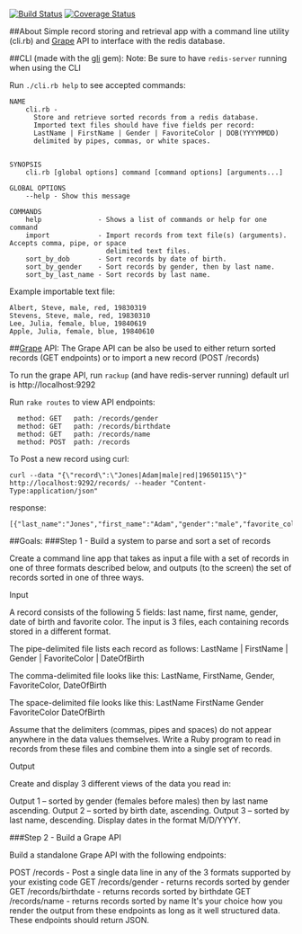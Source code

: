 [![Build Status](https://travis-ci.org/ttriggs/grape-api-practice.svg?branch=master)](https://travis-ci.org/ttriggs/grape-api-practice) [![Coverage Status](https://coveralls.io/repos/ttriggs/grape-api-practice/badge.svg)](https://coveralls.io/r/ttriggs/grape-api-practice)

##About
Simple record storing and retrieval app with a command line utility (cli.rb) and [Grape](https://github.com/intridea/grape) API to interface with the redis database.

##CLI (made with the [gli](https://github.com/davetron5000/gli) gem):
Note: Be sure to have ```redis-server``` running when using the CLI

Run ```./cli.rb help``` to see accepted commands:
```
NAME
    cli.rb -
      Store and retrieve sorted records from a redis database.
      Imported text files should have five fields per record:
      LastName | FirstName | Gender | FavoriteColor | DOB(YYYYMMDD)
      delimited by pipes, commas, or white spaces.


SYNOPSIS
    cli.rb [global options] command [command options] [arguments...]

GLOBAL OPTIONS
    --help - Show this message

COMMANDS
    help              - Shows a list of commands or help for one command
    import            - Import records from text file(s) (arguments). Accepts comma, pipe, or space
                        delimited text files.
    sort_by_dob       - Sort records by date of birth.
    sort_by_gender    - Sort records by gender, then by last name.
    sort_by_last_name - Sort records by last name.
```

Example importable text file:
```
Albert, Steve, male, red, 19830319
Stevens, Steve, male, red, 19830310
Lee, Julia, female, blue, 19840619
Apple, Julia, female, blue, 19840610
```

##[Grape](https://github.com/intridea/grape) API:
The Grape API can be also be used to either return sorted records (GET endpoints) or to import a new record (POST /records)

To run the grape API, run ```rackup``` (and have redis-server running)
default url is http://localhost:9292

Run ```rake routes``` to view API endpoints:
```
  method: GET   path: /records/gender
  method: GET   path: /records/birthdate
  method: GET   path: /records/name
  method: POST  path: /records
```

To Post a new record using curl:
```
curl --data "{\"record\":\"Jones|Adam|male|red|19650115\"}" http://localhost:9292/records/ --header "Content-Type:application/json"
```
response:
```
[{"last_name":"Jones","first_name":"Adam","gender":"male","favorite_color":"red","display_dob":"1/15/1965"}]%
```

##Goals:
###Step 1 - Build a system to parse and sort a set of records

Create a command line app that takes as input a file with a set of records in one of three formats described below, and outputs (to the screen) the set of records sorted in one of three ways.

Input

A record consists of the following 5 fields: last name, first name, gender, date of birth and favorite color. The input is 3 files, each containing records stored in a different format.

The pipe-delimited file lists each record as follows:
LastName | FirstName | Gender | FavoriteColor | DateOfBirth

The comma-delimited file looks like this:
LastName, FirstName, Gender, FavoriteColor, DateOfBirth

The space-delimited file looks like this:
LastName FirstName Gender FavoriteColor DateOfBirth

Assume that the delimiters (commas, pipes and spaces) do not appear anywhere in the data values themselves. Write a Ruby program to read in records from these files and combine them into a single set of records.

Output

Create and display 3 different views of the data you read in:

Output 1 – sorted by gender (females before males) then by last name ascending.
Output 2 – sorted by birth date, ascending.
Output 3 – sorted by last name, descending.
Display dates in the format M/D/YYYY.

###Step 2 - Build a Grape API

Build a standalone Grape API with the following endpoints:

POST /records - Post a single data line in any of the 3 formats supported by your existing code
GET /records/gender - returns records sorted by gender
GET /records/birthdate - returns records sorted by birthdate
GET /records/name - returns records sorted by name
It's your choice how you render the output from these endpoints as long as it well structured data. These endpoints should return JSON.

